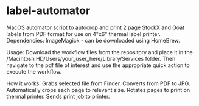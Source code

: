 # label-automator
MacOS automator script to autocrop and print 2 page StockX and Goat labels from PDF format for use on 4"x6" thermal label printer.
Dependencies: ImageMagick - can be downloaded using HomeBrew.

Usage: Download the workflow files from the repository and place it in the /Macintosh HD/Users/your_user_here/Library/Services folder. Then navigate to the pdf file of interest and use the appropriate quick action to execute the workflow.

How it works: Grabs selected file from Finder. Converts from PDF to JPG. Automatically crops each page to relevant size. Rotates pages to print on thermal printer. Sends print job to printer.
